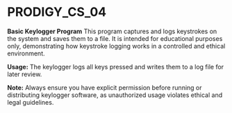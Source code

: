 # PRODIGY_CS_04

**Basic Keylogger Program**
This program captures and logs keystrokes on the system and saves them to a file. It is intended for educational purposes only, demonstrating how keystroke logging works in a controlled and ethical environment.

**Usage:**
The keylogger logs all keys pressed and writes them to a log file for later review.

**Note:**
Always ensure you have explicit permission before running or distributing keylogger software, as unauthorized usage violates ethical and legal guidelines.
